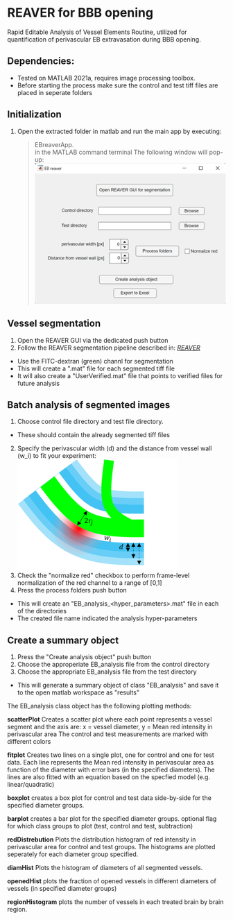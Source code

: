 # REAVER for BBB opening
Rapid Editable Analysis of Vessel Elements Routine, utilized for quantification of perivascular EB extravasation during BBB opening.


## Dependencies:
* Tested on MATLAB 2021a, requires image processing toolbox.
* Before starting the process make sure the control and test tiff files are placed in seperate folders

## Initialization
1. Open the extracted folder in matlab and run the main app by executing:
	>EBreaverApp.<br>
in the MATLAB command terminal
The following window will pop-up:
![App GUI](resources/guiUI.png)

## Vessel segmentation
1. Open the REAVER GUI via the dedicated push button
2. Follow the REAVER segmentation pipeline described in: *[REAVER](https://github.com/uva-peirce-cottler-lab/public_REAVER)*
- Use the FITC-dextran (green) channl for segmentation
- This will create a ".mat" file for each segmented tiff file
- It will also create a "UserVerified.mat" file that points to verified files for future analysis

## Batch analysis of segmented images
1. Choose control file directory and test file directory.
- These should contain the already segmented tiff files
2. Specify the perivascular width (d) and the distance from vessel wall (w_i) to fit your experiment:
![screenshot](resources/perivascularArea.png)
3. Check the "normalize red" checkbox to perform frame-level normalization of the red channel to a range of [0,1]
4. Press the process folders push button
- This will create an "EB_analysis_<hyper_parameters>.mat" file in each of the directories
- The created file name indicated the analysis hyper-parameters

## Create a summary object
1. Press the "Create analysis object" push button
2. Choose the approperiate EB_analysis file from the control directory
3. Choose the appropriate EB_analysis file from the test directory
- This will generate a summary object of class "EB_analysis" and save it to the open matlab workspace as "results"

The EB_analysis class object has the following plotting methods:

**scatterPlot**
Creates a scatter plot where each point represents a vessel segment and the axis are:
x = vessel diameter, y = Mean red intensity in perivascular area 
The control and test measurements are marked with different colors

**fitplot**
Creates two lines on a single plot, one for control and one for test data.
Each line represents the Mean red intensity in perivascular area as function
of the diameter with error bars (in the specified diameters).
The lines are also fitted with an equation based on the specfied model (e.g. linear/quadratic)

**boxplot**
creates a box plot for control and test data side-by-side for the specified diameter groups.

**barplot**
creates a bar plot for the specified diameter groups.
optional flag for which class groups to plot (test, control and test, subtraction)

**redDistrebution**
Plots the distribution histogram of red intensity in perivascular area for control and test groups.
The histograms are plotted seperately for each diameter group specified.

**diamHist**
Plots the histogram of diameters of all segmented vessels.

**openedHist**
plots the fraction of opened vessels in different diameters of vessels (in specified diameter groups)

**regionHistogram**
plots the number of vessels in each treated brain by brain region.